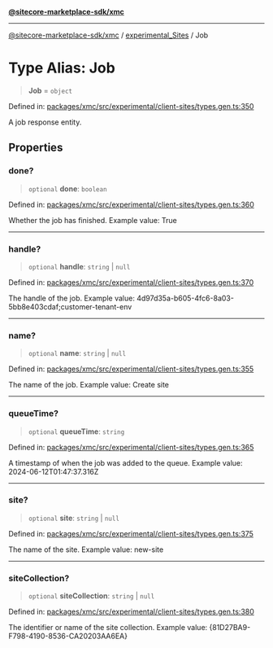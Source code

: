 [**@sitecore-marketplace-sdk/xmc**](../../../../README.md)

***

[@sitecore-marketplace-sdk/xmc](../../../../README.md) / [experimental\_Sites](../README.md) / Job

# Type Alias: Job

> **Job** = `object`

Defined in: [packages/xmc/src/experimental/client-sites/types.gen.ts:350](https://github.com/Sitecore/marketplace-sdk/blob/main/packages/xmc/src/experimental/client-sites/types.gen.ts#L350)

A job response entity.

## Properties

### done?

> `optional` **done**: `boolean`

Defined in: [packages/xmc/src/experimental/client-sites/types.gen.ts:360](https://github.com/Sitecore/marketplace-sdk/blob/main/packages/xmc/src/experimental/client-sites/types.gen.ts#L360)

Whether the job has finished.
Example value: True

***

### handle?

> `optional` **handle**: `string` \| `null`

Defined in: [packages/xmc/src/experimental/client-sites/types.gen.ts:370](https://github.com/Sitecore/marketplace-sdk/blob/main/packages/xmc/src/experimental/client-sites/types.gen.ts#L370)

The handle of the job.
Example value: 4d97d35a-b605-4fc6-8a03-5bb8e403cdaf;customer-tenant-env

***

### name?

> `optional` **name**: `string` \| `null`

Defined in: [packages/xmc/src/experimental/client-sites/types.gen.ts:355](https://github.com/Sitecore/marketplace-sdk/blob/main/packages/xmc/src/experimental/client-sites/types.gen.ts#L355)

The name of the job.
Example value: Create site

***

### queueTime?

> `optional` **queueTime**: `string`

Defined in: [packages/xmc/src/experimental/client-sites/types.gen.ts:365](https://github.com/Sitecore/marketplace-sdk/blob/main/packages/xmc/src/experimental/client-sites/types.gen.ts#L365)

A timestamp of when the job was added to the queue.
Example value: 2024-06-12T01:47:37.316Z

***

### site?

> `optional` **site**: `string` \| `null`

Defined in: [packages/xmc/src/experimental/client-sites/types.gen.ts:375](https://github.com/Sitecore/marketplace-sdk/blob/main/packages/xmc/src/experimental/client-sites/types.gen.ts#L375)

The name of the site.
Example value: new-site

***

### siteCollection?

> `optional` **siteCollection**: `string` \| `null`

Defined in: [packages/xmc/src/experimental/client-sites/types.gen.ts:380](https://github.com/Sitecore/marketplace-sdk/blob/main/packages/xmc/src/experimental/client-sites/types.gen.ts#L380)

The identifier or name of the site collection.
Example value: {81D27BA9-F798-4190-8536-CA20203AA6EA}
